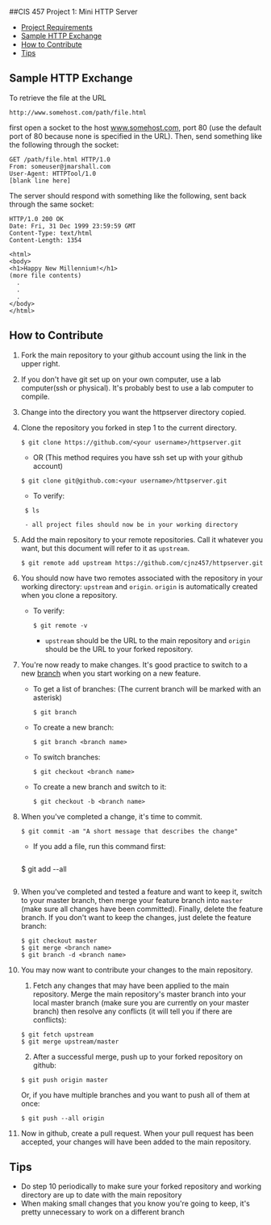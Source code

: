 ##CIS 457 Project 1: Mini HTTP Server

+ [Project Requirements](http://www.cis.gvsu.edu/~kalafuta/cis457/w15/labs/457prj1.html)
+ [Sample HTTP Exchange](#sample-http-exchange)
+ [How to Contribute](#how-to-contribute)
+ [Tips](#tips)

Sample HTTP Exchange
-----------------------

To retrieve the file at the URL

```
http://www.somehost.com/path/file.html
```

first open a socket to the host www.somehost.com, port 80 (use the default port of 80 because none is specified in the URL). Then, send something like the following through the socket:

```
GET /path/file.html HTTP/1.0
From: someuser@jmarshall.com
User-Agent: HTTPTool/1.0
[blank line here]
```

The server should respond with something like the following, sent back through the same socket:

```
HTTP/1.0 200 OK
Date: Fri, 31 Dec 1999 23:59:59 GMT
Content-Type: text/html
Content-Length: 1354

<html>
<body>
<h1>Happy New Millennium!</h1>
(more file contents)
  .
  .
  .
</body>
</html>
```

How to Contribute
-------------------
1. Fork the main repository to your github account using the link in the upper right.
2. If you don't have git set up on your own computer, use a lab computer(ssh or physical). It's probably best to use a lab computer to compile.
3. Change into the directory you want the httpserver directory copied.
4. Clone the repository you forked in step 1 to the current directory. 

    ```
    $ git clone https://github.com/<your username>/httpserver.git
    ```
	- OR (This method requires you have ssh set up with your github account)
	
	```
    $ git clone git@github.com:<your username>/httpserver.git
    ```
	
	 - To verify:
	 
	  ```
       $ ls 
      ```
		- all project files should now be in your working directory
		
5. Add the main repository to your remote repositories. Call it whatever you want, but this document will refer to it as `upstream`.

    ```
    $ git remote add upstream https://github.com/cjnz457/httpserver.git
    ```
6. You should now have two remotes associated with the repository in your working directory: `upstream` and `origin`. `origin` is automatically created when you clone a repository. 
    - To verify: 

        ```
       $ git remote -v
        ```
		
		- `upstream` should be the URL to the main repository and `origin` should be the URL to your forked repository.
		
7. You're now ready to make changes. It's good practice to switch to a new [branch](http://nvie.com/posts/a-successful-git-branching-model/) when you start working on a new feature.
    - To get a list of branches: (The current branch will be marked with an asterisk)

        ```
       $ git branch
        ```
    - To create a new branch:  

        ```
       $ git branch <branch name>
        ```
    - To switch branches:  

        ```
       $ git checkout <branch name>
        ```
    - To create a new branch and switch to it:  

        ```
       $ git checkout -b <branch name>
        ```

8. When you've completed a change, it's time to commit. 

    ```
    $ git commit -am "A short message that describes the change"
    ```
    - If you add a file, run this command first:
    
      ```
     $ git add --all
      ```
9. When you've completed and tested a feature and want to keep it, switch to your master branch, then merge your feature branch into `master` (make sure all changes have been committed). Finally, delete the feature branch. If you don't want to keep the changes, just delete the feature branch: 

    ```
    $ git checkout master
    $ git merge <branch name>
    $ git branch -d <branch name>
    ```
10. You may now want to contribute your changes to the main repository. 
    1. Fetch any changes that may have been applied to the main repository. Merge the main repository's master branch into your local master branch (make sure you are currently on your master branch) then resolve any conflicts (it will tell you if there are conflicts):
        
      ```
      $ git fetch upstream
      $ git merge upstream/master
      ```
    2. After a successful merge, push up to your forked repository on github:
    
      ```
      $ git push origin master
      ```
      Or, if you have multiple branches and you want to push all of them at once:
          
      ```
      $ git push --all origin
      ```
11. Now in github, create a pull request. When your pull request has been accepted, your changes will have been added to the main repository. 

## Tips
+ Do step 10 periodically to make sure your forked repository and working directory are up to date with the main repository
+ When making small changes that you know you're going to keep, it's pretty unnecessary to work on a different branch

